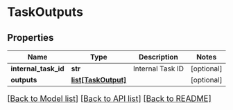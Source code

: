 # TaskOutputs

## Properties
Name | Type | Description | Notes
------------ | ------------- | ------------- | -------------
**internal_task_id** | **str** | Internal Task ID | [optional] 
**outputs** | [**list[TaskOutput]**](TaskOutput.md) |  | [optional] 

[[Back to Model list]](../README.md#documentation-for-models) [[Back to API list]](../README.md#documentation-for-api-endpoints) [[Back to README]](../README.md)

<style>
     p, ul, ol, li { font-size: 18px !important;}
</style>


